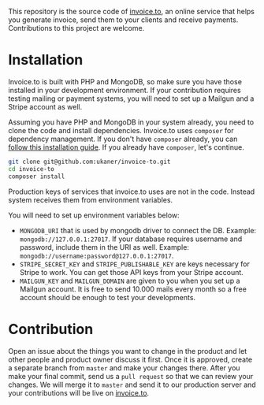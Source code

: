 This repository is the source code of [invoice.to](https://invoice.to), an online service that helps you generate invoice, send them to your clients and receive payments. Contributions to this project are welcome.

# Installation

Invoice.to is built with PHP and MongoDB, so make sure you have those installed in your development environment. If your contribution requires testing mailing or payment systems, you will need to set up a Mailgun and a Stripe account as well.

Assuming you have PHP and MongoDB in your system already, you need to clone the code and install dependencies. Invoice.to uses `composer` for dependency management. If you don't have `composer` already, you can [follow this installation guide](https://getcomposer.org/doc/00-intro.md#installation-linux-unix-osx). If you already have `composer`, let's continue.

```sh
git clone git@github.com:ukaner/invoice-to.git
cd invoice-to
composer install
```

Production keys of services that invoice.to uses are not in the code. Instead system receives them from environment variables.

You will need to set up environment variables below:

- `MONGODB_URI` that is used by mongodb driver to connect the DB. Example: `mongodb://127.0.0.1:27017`. If your database requires username and password, include them in the URI as well. Example: `mongodb://username:password@127.0.0.1:27017`.
- `STRIPE_SECRET_KEY` and `STRIPE_PUBLISHABLE_KEY` are keys necessary for Stripe to work. You can get those API keys from your Stripe account. 
- `MAILGUN_KEY` and `MAILGUN_DOMAIN` are given to you when you set up a Mailgun account. It is free to send 10.000 mails every month so a free account should be enough to test your developments.

# Contribution
Open an issue about the things you want to change in the product and let other people and product owner discuss it first. Once it is approved, create a separate branch from `master` and make your changes there. After you make your final commit, send us a `pull request` so that we can review your changes. We will merge it to `master` and send it to our production server and your contributions will be live on [invoice.to](https://invoice.to).
